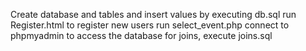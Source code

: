 Create database and tables and insert values by executing db.sql
run Register.html to register new users
run select_event.php
connect to phpmyadmin to access the database
for joins, execute joins.sql
